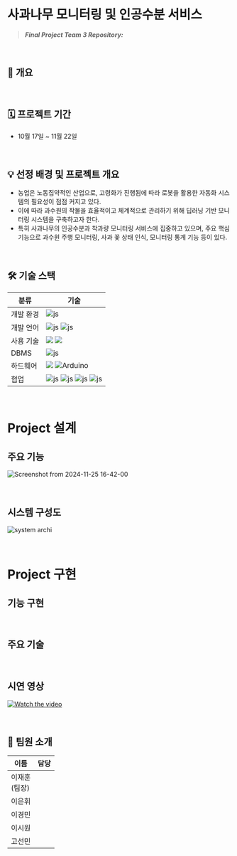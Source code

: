 # 사과나무 모니터링 및 인공수분 서비스
> ***Final Project Team 3 Repository:***

<br>

## 🏁 개요

<br>

## 🗓️ 프로젝트 기간
- 10월 17일 ~ 11월 22일

<br>

## 💡 선정 배경 및 프로젝트 개요 


- 농업은 노동집약적인 산업으로, 고령화가 진행됨에 따라 로봇을 활용한 자동화 시스템의 필요성이 점점 커지고 있다.
- 이에 따라 과수원의 작물을 효율적이고 체계적으로 관리하기 위해 딥러닝 기반 모니터링 시스템을 구축하고자 한다.
- 특히 사과나무의 인공수분과 착과량 모니터링 서비스에 집중하고 있으며, 주요 핵심 기능으로 과수원 주행 모니터링, 사과 꽃 상태 인식, 모니터링 통계 기능 등이 있다.

<br>

## 🛠️ 기술 스택 
|분류|기술|
|-----|-----|
|개발 환경|![js](https://img.shields.io/badge/Ubuntu-E95420?style=for-the-badge&logo=Ubuntu&logoColor=white) |
|개발 언어|![js](https://img.shields.io/badge/C%2B%2B-00599C?style=for-the-badge&logo=c%2B%2B&logoColor=white) ![js](https://img.shields.io/badge/Python-3776AB?style=for-the-badge&logo=python&logoColor=white)|
|사용 기술| <img src="https://img.shields.io/badge/OpenCV-5C3EE8?style=for-the-badge&logo=OpenCV"> <img src="https://img.shields.io/badge/PyQt5-21C25E?style=for-the-badge&logo=quicktype"> |
|DBMS|![js](https://img.shields.io/badge/MySQL-00000F?style=for-the-badge&logo=mysql&logoColor=white)|
|하드웨어| <img src="https://img.shields.io/badge/Raspberry%20Pi-A22846?style=for-the-badge&logo=Raspberry%20Pi&logoColor=white"> ![Arduino](https://img.shields.io/badge/-Arduino-00979D?style=for-the-badge&logo=Arduino&logoColor=white)|
|협업| ![js](https://img.shields.io/badge/GitHub-100000?style=for-the-badge&logo=github&logoColor=white) ![js](https://img.shields.io/badge/confluence-%23172BF4.svg?style=for-the-badge&logo=confluence&logoColor=white) ![js](https://img.shields.io/badge/Jira-0052CC?style=for-the-badge&logo=Jira&logoColor=white) ![js](https://img.shields.io/badge/Slack-4A154B?style=for-the-badge&logo=slack&logoColor=white)|

<br>

# Project 설계
## 주요 기능
![Screenshot from 2024-11-25 16-42-00](https://github.com/user-attachments/assets/a8cece99-72e1-4dbf-9e40-0b43db7087db)


<br>

## 시스템 구성도
![system archi](https://github.com/user-attachments/assets/9a7919cd-231f-4a1b-a611-9a26a574c232)

<br>

# Project 구현
## 기능 구현

<br>

## 주요 기술

<br>

## 시연 영상
[![Watch the video](https://github.com/user-attachments/assets/b7a44a12-9dce-41e1-a2d6-25faca158897)](https://drive.google.com/file/d/1BeP4UkzlXkB0JqUldjMkZ-8K5f8Dldo8/view?usp=sharing)


<br>

## 🙌 팀원 소개

|이름|담당|
|----|-----|
|이재훈 <br> (팀장)| | 
|이은휘| |
|이경민| | 
|이시원| |
|고선민| |


<br>
